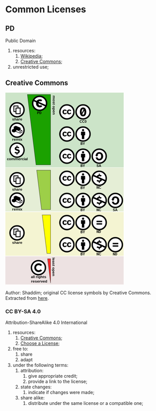 # Common Licenses

## PD

Public Domain

1. resources:
    1. [Wikipedia](https://en.wikipedia.org/wiki/Public_domain);
    2. [Creative Commons](https://creativecommons.org/share-your-work/public-domain/pdm/);
2. unrestricted use;

## Creative Commons

![CC License Spectrum](./figures/creative_commons_license_spectrum.png)

Author: Shaddim; original CC license symbols by Creative Commons. Extracted from [here](https://creativecommons.org/share-your-work/public-domain/freeworks).

### CC BY-SA 4.0

Attribution-ShareAlike 4.0 International

1. resources:
   1. [Creative Commons](https://creativecommons.org/licenses/by-sa/4.0/);
   2. [Choose a License](https://choosealicense.com/licenses/cc-by-sa-4.0/);
2. free to:
   1. share
   2. adapt
3. under the following terms:
   1. attribution:
      1. give appropriate credit;
      2. provide a link to the license;
   2. state changes:
      1. indicate if changes were made;
   3. share alike:
      1. distribute under the same license or a compatible one;
